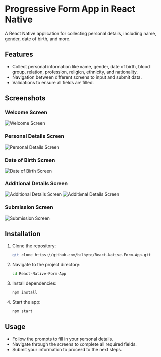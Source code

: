 # Progressive Form App in React Native

A React Native application for collecting personal details, including name, gender, date of birth, and more.

## Features

- Collect personal information like name, gender, date of birth, blood group, relation, profession, religion, ethnicity, and nationality.
- Navigation between different screens to input and submit data.
- Validations to ensure all fields are filled.

## Screenshots

### Welcome Screen
![Welcome Screen](./screenshots/1.jpg)

### Personal Details Screen
![Personal Details Screen](./screenshots/2.jpg)

### Date of Birth Screen
![Date of Birth Screen](./screenshots/3.jpg)

### Additional Details Screen
![Additional Details Screen](./screenshots/4.jpg)
![Additional Details Screen](./screenshots/5.jpg)

### Submission Screen
![Submission Screen](./screenshots/6.jpg)
## Installation

1. Clone the repository:
    ```bash
    git clone https://github.com/belhyto/React-Native-Form-App.git
    ```
2. Navigate to the project directory:
    ```bash
    cd React-Native-Form-App
    ```
3. Install dependencies:
    ```bash
    npm install
    ```
4. Start the app:
    ```bash
    npm start
    ```

## Usage

- Follow the prompts to fill in your personal details.
- Navigate through the screens to complete all required fields.
- Submit your information to proceed to the next steps.


